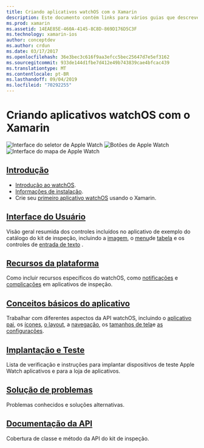 ```yaml
---
title: Criando aplicativos watchOS com o Xamarin
description: Este documento contém links para vários guias que descrevem como criar aplicativos watchOS com o Xamarin. Os guias vinculados discutem introdução, controles de interface do usuário watchOS, recursos do watchOS, implantação e testes e solução de problemas
ms.prod: xamarin
ms.assetid: 14EAE85E-460A-4145-8C8D-869D176D5C3F
ms.technology: xamarin-ios
author: conceptdev
ms.author: crdun
ms.date: 03/17/2017
ms.openlocfilehash: 36e3bec3c616f9aa3efcc5bec25647d7e5ef3162
ms.sourcegitcommit: 933de144d1fbe7d412e49b743839cae4bfcac439
ms.translationtype: MT
ms.contentlocale: pt-BR
ms.lasthandoff: 09/04/2019
ms.locfileid: "70292255"
---
```

# <a name="building-watchos-apps-with-xamarin"></a>Criando aplicativos watchOS com o Xamarin

![Interface do seletor de Apple Watch](images/watch1.png) ![Botões de Apple Watch](images/watch2.png) ![Interface do mapa de Apple Watch](images/watch3.png)

<!-- watch images courtesy of http://infinitapps.com/bezel/ -->

## <a name="getting-startedioswatchosget-startedindexmd"></a>[Introdução](~/ios/watchos/get-started/index.md)

* [Introdução ao watchOS](~/ios/watchos/get-started/intro-to-watchos.md).
* [Informações de instalação](~/ios/watchos/get-started/installation.md).
* Crie seu [primeiro aplicativo watchOS](~/ios/watchos/get-started/hello-watch.md) usando o Xamarin.

## <a name="user-interfaceioswatchosuser-interfaceindexmd"></a>[Interface do Usuário](~/ios/watchos/user-interface/index.md)

Visão geral resumida dos controles incluídos no aplicativo de exemplo do catálogo do kit de inspeção, incluindo a [imagem](~/ios/watchos/user-interface/image.md), o [menu](~/ios/watchos/user-interface/menu.md)de [tabela](~/ios/watchos/user-interface/menu.md) e os controles de [entrada de texto](~/ios/watchos/user-interface/text-input.md) .

## <a name="platform-featuresplatformindexmd"></a>[Recursos da plataforma](platform/index.md)

Como incluir recursos específicos do watchOS, como [notificações](~/ios/watchos/platform/notifications.md) e [complicações](~/ios/watchos/platform/complications.md) em aplicativos de inspeção.

## <a name="app-fundamentalsioswatchosapp-fundamentalsindexmd"></a>[Conceitos básicos do aplicativo](~/ios/watchos/app-fundamentals/index.md)

Trabalhar com diferentes aspectos da API watchOS, incluindo o [aplicativo pai](~/ios/watchos/app-fundamentals/parent-app.md), os [ícones](~/ios/watchos/app-fundamentals/icons.md), [o layout](~/ios/watchos/app-fundamentals/layout.md), a [navegação](~/ios/watchos/app-fundamentals/navigation.md), os [tamanhos de tela](~/ios/watchos/app-fundamentals/screen-sizes.md)e [as configurações](~/ios/watchos/app-fundamentals/settings.md).

## <a name="deployment-and-testingioswatchosdeploy-testindexmd"></a>[Implantação e Teste](~/ios/watchos/deploy-test/index.md)

Lista de verificação e instruções para implantar dispositivos de teste Apple Watch aplicativos e para a loja de aplicativos.

## <a name="troubleshootingioswatchostroubleshootingmd"></a>[Solução de problemas](~/ios/watchos/troubleshooting.md)

Problemas conhecidos e soluções alternativas.

## <a name="api-documentationxrefwatchkit"></a>[Documentação da API](xref:WatchKit)

Cobertura de classe e método da API do kit de inspeção.
